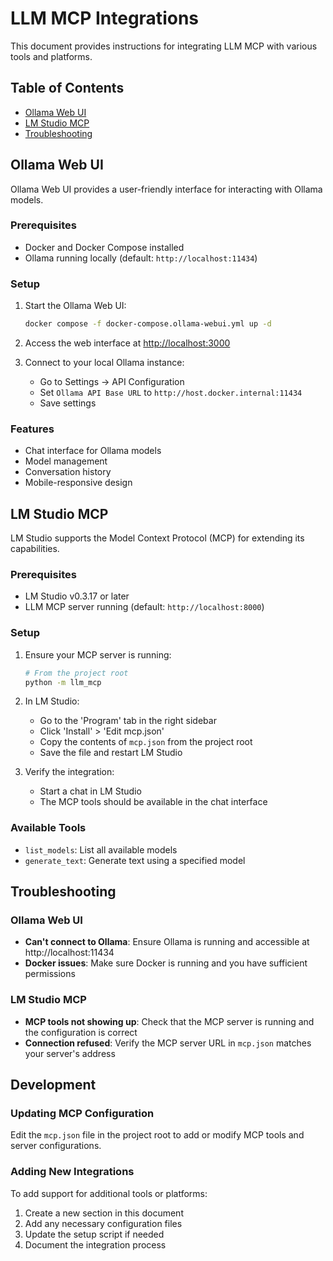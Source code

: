 # LLM MCP Integrations

This document provides instructions for integrating LLM MCP with various tools and platforms.

## Table of Contents

- [Ollama Web UI](#ollama-web-ui)
- [LM Studio MCP](#lm-studio-mcp)
- [Troubleshooting](#troubleshooting)

## Ollama Web UI

Ollama Web UI provides a user-friendly interface for interacting with Ollama models.

### Prerequisites

- Docker and Docker Compose installed
- Ollama running locally (default: `http://localhost:11434`)

### Setup

1. Start the Ollama Web UI:

   ```bash
   docker compose -f docker-compose.ollama-webui.yml up -d
   ```

2. Access the web interface at [http://localhost:3000](http://localhost:3000)

3. Connect to your local Ollama instance:
   - Go to Settings → API Configuration
   - Set `Ollama API Base URL` to `http://host.docker.internal:11434`
   - Save settings

### Features

- Chat interface for Ollama models
- Model management
- Conversation history
- Mobile-responsive design

## LM Studio MCP

LM Studio supports the Model Context Protocol (MCP) for extending its capabilities.

### Prerequisites

- LM Studio v0.3.17 or later
- LLM MCP server running (default: `http://localhost:8000`)

### Setup

1. Ensure your MCP server is running:
   ```bash
   # From the project root
   python -m llm_mcp
   ```

2. In LM Studio:
   - Go to the 'Program' tab in the right sidebar
   - Click 'Install' > 'Edit mcp.json'
   - Copy the contents of `mcp.json` from the project root
   - Save the file and restart LM Studio

3. Verify the integration:
   - Start a chat in LM Studio
   - The MCP tools should be available in the chat interface

### Available Tools
- `list_models`: List all available models
- `generate_text`: Generate text using a specified model

## Troubleshooting

### Ollama Web UI
- **Can't connect to Ollama**: Ensure Ollama is running and accessible at http://localhost:11434
- **Docker issues**: Make sure Docker is running and you have sufficient permissions

### LM Studio MCP
- **MCP tools not showing up**: Check that the MCP server is running and the configuration is correct
- **Connection refused**: Verify the MCP server URL in `mcp.json` matches your server's address

## Development

### Updating MCP Configuration
Edit the `mcp.json` file in the project root to add or modify MCP tools and server configurations.

### Adding New Integrations
To add support for additional tools or platforms:
1. Create a new section in this document
2. Add any necessary configuration files
3. Update the setup script if needed
4. Document the integration process

